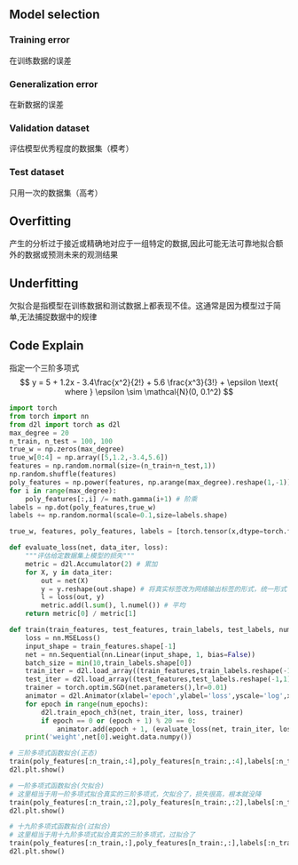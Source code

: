 ## Model selection

### Training error

在训练数据的误差

### Generalization error

在新数据的误差

### Validation dataset

评估模型优秀程度的数据集（模考）

### Test dataset

只用一次的数据集（高考）

## Overfitting

产生的分析过于接近或精确地对应于一组特定的数据,因此可能无法可靠地拟合额外的数据或预测未来的观测结果

## Underfitting

欠拟合是指模型在训练数据和测试数据上都表现不佳。这通常是因为模型过于简单,无法捕捉数据中的规律

## Code Explain

指定一个三阶多项式
$$
y = 5 + 1.2x - 3.4\frac{x^2}{2!} + 5.6 \frac{x^3}{3!} + \epsilon \text{ where }
\epsilon \sim \mathcal{N}(0, 0.1^2)
$$

```python
import torch
from torch import nn
from d2l import torch as d2l
max_degree = 20
n_train, n_test = 100, 100
true_w = np.zeros(max_degree)
true_w[0:4] = np.array([5,1.2,-3.4,5.6]) 
features = np.random.normal(size=(n_train+n_test,1))
np.random.shuffle(features)
poly_features = np.power(features, np.arange(max_degree).reshape(1,-1)) # 取相应次方
for i in range(max_degree):
    poly_features[:,i] /= math.gamma(i+1) # 阶乘
labels = np.dot(poly_features,true_w) 
labels += np.random.normal(scale=0.1,size=labels.shape) 

true_w, features, poly_features, labels = [torch.tensor(x,dtype=torch.float32) for x in [true_w, features, poly_features, labels]]

def evaluate_loss(net, data_iter, loss):
    """评估给定数据集上模型的损失"""
    metric = d2l.Accumulator(2) # 累加
    for X, y in data_iter: 
        out = net(X)
        y = y.reshape(out.shape) # 将真实标签改为网络输出标签的形式，统一形式
        l = loss(out, y) 
        metric.add(l.sum(), l.numel()) # 平均
    return metric[0] / metric[1] 

def train(train_features, test_features, train_labels, test_labels, num_epochs=400):
    loss = nn.MSELoss()
    input_shape = train_features.shape[-1]
    net = nn.Sequential(nn.Linear(input_shape, 1, bias=False)) 
    batch_size = min(10,train_labels.shape[0])
    train_iter = d2l.load_array((train_features,train_labels.reshape(-1,1)),batch_size)
    test_iter = d2l.load_array((test_features,test_labels.reshape(-1,1)),batch_size,is_train=False)
    trainer = torch.optim.SGD(net.parameters(),lr=0.01)
    animator = d2l.Animator(xlabel='epoch',ylabel='loss',yscale='log',xlim=[1,num_epochs],ylim=[1e-3,1e2],legend=['train','test'])
    for epoch in range(num_epochs):
        d2l.train_epoch_ch3(net, train_iter, loss, trainer)
        if epoch == 0 or (epoch + 1) % 20 == 0:
            animator.add(epoch + 1, (evaluate_loss(net, train_iter, loss), evaluate_loss(net,test_iter,loss)))
    print('weight',net[0].weight.data.numpy()) 

# 三阶多项式函数拟合(正态)
train(poly_features[:n_train,:4],poly_features[n_train:,:4],labels[:n_train],labels[n_train:])  # 最后返回的weight值和公式真实weight值很接近
d2l.plt.show()

# 一阶多项式函数拟合(欠拟合)
# 这里相当于用一阶多项式拟合真实的三阶多项式，欠拟合了，损失很高，根本就没降
train(poly_features[:n_train,:2],poly_features[n_train:,:2],labels[:n_train],labels[n_train:])
d2l.plt.show()

# 十九阶多项式函数拟合(过拟合)
# 这里相当于用十九阶多项式拟合真实的三阶多项式，过拟合了
train(poly_features[:n_train,:],poly_features[n_train:,:],labels[:n_train],labels[n_train:])
d2l.plt.show()
```

